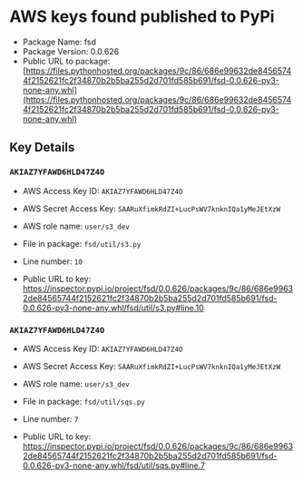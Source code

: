 # AWS keys found published to PyPi

* Package Name: fsd
* Package Version: 0.0.626
* Public URL to package: [https://files.pythonhosted.org/packages/9c/86/686e99632de84565744f2152621fc2f34870b2b5ba255d2d701fd585b691/fsd-0.0.626-py3-none-any.whl](https://files.pythonhosted.org/packages/9c/86/686e99632de84565744f2152621fc2f34870b2b5ba255d2d701fd585b691/fsd-0.0.626-py3-none-any.whl)

## Key Details

### `AKIAZ7YFAWD6HLD47Z4O`

* AWS Access Key ID: `AKIAZ7YFAWD6HLD47Z4O`
* AWS Secret Access Key: `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` 
* AWS role name: `user/s3_dev`
* File in package: `fsd/util/s3.py`
* Line number: `10`

* Public URL to key: https://inspector.pypi.io/project/fsd/0.0.626/packages/9c/86/686e99632de84565744f2152621fc2f34870b2b5ba255d2d701fd585b691/fsd-0.0.626-py3-none-any.whl/fsd/util/s3.py#line.10



### `AKIAZ7YFAWD6HLD47Z4O`

* AWS Access Key ID: `AKIAZ7YFAWD6HLD47Z4O`
* AWS Secret Access Key: `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` 
* AWS role name: `user/s3_dev`
* File in package: `fsd/util/sqs.py`
* Line number: `7`

* Public URL to key: https://inspector.pypi.io/project/fsd/0.0.626/packages/9c/86/686e99632de84565744f2152621fc2f34870b2b5ba255d2d701fd585b691/fsd-0.0.626-py3-none-any.whl/fsd/util/sqs.py#line.7


